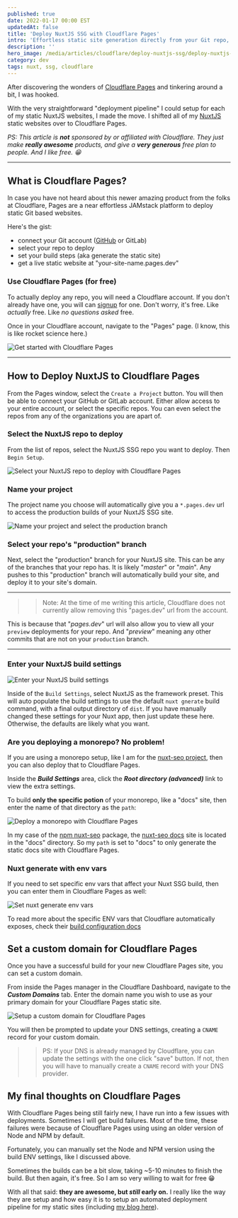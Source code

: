 ```yaml
---
published: true
date: 2022-01-17 00:00 EST
updatedAt: false
title: 'Deploy NuxtJS SSG with Cloudflare Pages'
intro: 'Effortless static site generation directly from your Git repo, with automated deployments and git previews? All for free? Sounds perfect!'
description: ''
hero_image: /media/articles/cloudflare/deploy-nuxtjs-ssg/deploy-nuxtjs-ssg-with-cloudflare-pages-light3.jpg
category: dev
tags: nuxt, ssg, cloudflare
---
```


After discovering the wonders of [Cloudflare Pages](https://pages.cloudflare.com) and tinkering around a bit, I was hooked.

With the very straightforward "deployment pipeline" I could setup for each of my static NuxtJS websites, I made the move. I shifted all of my [NuxtJS](https://nuxtjs.org) static websites over to Cloudflare Pages.

*PS: This article is **not** sponsored by or affiliated with Cloudflare. They just make **really awesome** products, and give a **very generous** free plan to people. And I like free. 😁*

---

## What is Cloudflare Pages?

In case you have not heard about this newer amazing product from the folks at Cloudflare, Pages are a near effortless JAMstack platform to deploy static Git based websites. 

Here's the gist:
- connect your Git account ([GitHub](https://github.com/nickfrosty) or GitLab)
- select your repo to deploy
- set your build steps (aka generate the static site)
- get a live static website at "your-site-name.pages.dev"

### Use Cloudflare Pages (for free)

To actually deploy any repo, you will need a Cloudflare account. If you don't already have one, you will can [signup](https://dash.cloudflare.com/sign-up/pages) for one. Don't worry, it's free. Like *actually* free. Like *no questions asked* free.

Once in your Cloudflare account, navigate to the "Pages" page. (I know, this is like rocket science here.)

![Get started with Cloudflare Pages](/media/articles/cloudflare/deploy-nuxtjs-ssg/intro-to-cloudflare-pages.png)

---

## How to Deploy NuxtJS to Cloudflare Pages

From the Pages window, select the `Create a Project` button. You will then be able to connect your GitHub or GitLab account. Either allow access to your entire account, or select the specific repos. You can even select the repos from any of the organizations you are apart of.

### Select the NuxtJS repo to deploy

From the list of repos, select the NuxtJS SSG repo you want to deploy. Then `Begin Setup`.

![Select your NuxtJS repo to deploy with Cloudflare Pages](/media/articles/cloudflare/deploy-nuxtjs-ssg/select-nuxtjs-repo.png)

### Name your project

The project name you choose will automatically give you a `*.pages.dev` url to access the production builds of your NuxtJS SSG site. 

![Name your project and select the production branch](/media/articles/cloudflare/deploy-nuxtjs-ssg/name-your-project-and-select-production-branch.png)

### Select your repo's "production" branch

Next, select the "production" branch for your NuxtJS site. This can be any of the branches that your repo has. It is likely "*master*" or "*main*". Any pushes to this "production" branch will automatically build your site, and deploy it to your site's domain.

---

>> Note: At the time of me writing this article, Cloudflare does not currently allow removing this "pages.dev" url from the account. 

This is because that "*pages.dev*" url will also allow you to view all your `preview` deployments for your repo. And "*preview*" meaning any other commits that are not on your `production` branch.

---

### Enter your NuxtJS build settings

![Enter your NuxtJS build settings](/media/articles/cloudflare/deploy-nuxtjs-ssg/set-your-nuxtjs-build-settings.png)

Inside of the `Build Settings`, select NuxtJS as the framework preset. This will auto populate the build settings to use the default `nuxt gnerate` build command, with a final output directory of `dist`. If you have manually changed these settings for your Nuxt app, then just update these here. Otherwise, the defaults are likely what you want.

### Are you deploying a monorepo? No problem!

If you are using a monorepo setup, like I am for the [nuxt-seo project](https://github.com/nickfrosty/nuxt-seo), then you can also deploy that to Cloudflare Pages.

Inside the ***Build Settings*** area, click the ***Root directory (advanced)*** link to view the extra settings.

To build **only the specific potion** of your monorepo, like a "docs" site, then enter the name of that directory as the `path`:

![Deploy a monorepo with Cloudflare Pages](/media/articles/cloudflare/deploy-nuxtjs-ssg/deploy-monorepo-with-cloudflare-pages.png)

In my case of the [npm nuxt-seo](https://npmjs.org/nuxt-seo) package, the [nuxt-seo docs](https://nuxt-seo.frostbutter.com) site is located in the "docs" directory. So my `path` is set to "docs" to only generate the static docs site with Cloudflare Pages.

### Nuxt generate with env vars

If you need to set specific env vars that affect your Nuxt SSG build, then you can enter them in Cloudflare Pages as well:

![Set nuxt generate env vars](/media/articles/cloudflare/deploy-nuxtjs-ssg/nuxt-generate-with-env-vars.png)

To read more about the specific ENV vars that Cloudflare automatically exposes, check their [build configuration docs](https://developers.cloudflare.com/pages/platform/build-configuration)

## Set a custom domain for Cloudflare Pages

Once you have a successful build for your new Cloudflare Pages site, you can set a custom domain.

From inside the Pages manager in the Cloudflare Dashboard, navigate to the ***Custom Domains*** tab. Enter the domain name you wish to use as your primary domain for your Cloudflare Pages static site.

![Setup a custom domain for Cloudflare Pages](/media/articles/cloudflare/deploy-nuxtjs-ssg/custom-domain-for-cloudflare-pages.png)

You will then be prompted to update your DNS settings, creating a `CNAME` record for your custom domain. 

>> PS: If your DNS is already managed by Cloudflare, you can update the settings with the one click "save" button. If not, then you will have to manually create a `CNAME` record with your DNS provider.

## My final thoughts on Cloudflare Pages

With Cloudflare Pages being still fairly new, I have run into a few issues with deployments. Sometimes I will get build failures. Most of the time, these failures were because of Cloudflare Pages using using an older version of Node and NPM by default. 

Fortunately, you can manually set the Node and NPM version using the build ENV settings, like I discussed above.

Sometimes the builds can be a bit slow, taking ~5-10 minutes to finish the build. But then again, it's free. So I am so very willing to wait for free 😁

With all that said: **they are awesome, but *still* early on.** I really like the way they are setup and how easy it is to setup an automated deployment pipeline for my static sites (including [my blog here](/)).
